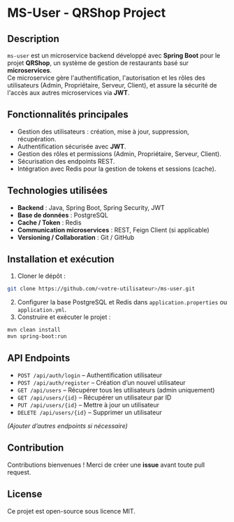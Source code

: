 # MS-User - QRShop Project

## Description
`ms-user` est un microservice backend développé avec **Spring Boot** pour le projet **QRShop**, un système de gestion de restaurants basé sur **microservices**.  
Ce microservice gère l'authentification, l'autorisation et les rôles des utilisateurs (Admin, Propriétaire, Serveur, Client), et assure la sécurité de l'accès aux autres microservices via **JWT**.

## Fonctionnalités principales
- Gestion des utilisateurs : création, mise à jour, suppression, récupération.
- Authentification sécurisée avec **JWT**.
- Gestion des rôles et permissions (Admin, Propriétaire, Serveur, Client).
- Sécurisation des endpoints REST.
- Intégration avec Redis pour la gestion de tokens et sessions (cache).

## Technologies utilisées
- **Backend** : Java, Spring Boot, Spring Security, JWT
- **Base de données** : PostgreSQL
- **Cache / Token** : Redis
- **Communication microservices** : REST, Feign Client (si applicable)
- **Versioning / Collaboration** : Git / GitHub

## Installation et exécution
1. Cloner le dépôt :
```bash
git clone https://github.com/<votre-utilisateur>/ms-user.git
```
2. Configurer la base PostgreSQL et Redis dans `application.properties` ou `application.yml`.
3. Construire et exécuter le projet :
```bash
mvn clean install
mvn spring-boot:run
```

## API Endpoints
- `POST /api/auth/login` – Authentification utilisateur
- `POST /api/auth/register` – Création d’un nouvel utilisateur
- `GET /api/users` – Récupérer tous les utilisateurs (admin uniquement)
- `GET /api/users/{id}` – Récupérer un utilisateur par ID
- `PUT /api/users/{id}` – Mettre à jour un utilisateur
- `DELETE /api/users/{id}` – Supprimer un utilisateur

*(Ajouter d’autres endpoints si nécessaire)*

## Contribution
Contributions bienvenues ! Merci de créer une **issue** avant toute pull request.

## License
Ce projet est open-source sous licence MIT.

